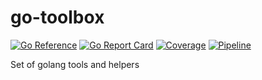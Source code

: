 # go-toolbox

[![Go Reference](https://pkg.go.dev/badge/github.com/egnd/go-toolbox.svg)](https://pkg.go.dev/github.com/egnd/go-toolbox)
[![Go Report Card](https://goreportcard.com/badge/github.com/egnd/go-toolbox)](https://goreportcard.com/report/github.com/egnd/go-toolbox)
[![Coverage](https://gocover.io/_badge/github.com/egnd/go-toolbox?cachefix2)](https://gocover.io/github.com/egnd/go-toolbox)
[![Pipeline](https://github.com/egnd/go-toolbox/actions/workflows/pipeline.yml/badge.svg)](https://github.com/egnd/go-toolbox/actions?query=workflow%3APipeline)

Set of golang tools and helpers

